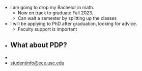 - I am going to drop my Bachelor in math.
	- Now on track to graduate Fall 2023.
	- Can wait a semester by splitting up the classes
- I will be applying to PhD after graduation,  looking for advice.
	- Faculty support is important
- What about PDP?
	-
-
- studentinfo@ece.usc.edu